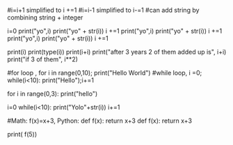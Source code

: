 #i=i+1 simplified to i +=1
#i=i-1 simplified to i-=1
#can add string by combining string + integer


i=0
print("yo",i)
print("yo" + str(i))
i +=1
print("yo",i)
print("yo" + str(i))
i +=1
print("yo",i)
print("yo" + str(i))
i +=1

print(i)
print(type(i))
print(i+i)
print("after 3 years 2 of them added up is", i+i)
print("if 3 of them", i**2)

#for loop , for i in range(0,10); print("Hello World")
#while loop, i =0; while(i<10): print("Hello");i+=1

for i in range(0,3):
    print("hello")
    
i=0
while(i<10):
    print("Yolo"+str(i))
    i+=1
    
#Math: f(x)=x+3,    Python: def f(x): return x+3
def f(x):
    return x+3
    
print( f(5))  
    
